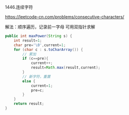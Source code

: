 1446.连续字符

https://leetcode-cn.com/problems/consecutive-characters/

解法：顺序遍历，记录前一字母
可用双指针求解

```java
public int maxPower(String s) {
    int result=1;
    char pre='\0',current=1;
    for (char c : s.toCharArray()) {
        // 累加
        if (c==pre){
            current++;
            result=Math.max(result,current);
        }
        // 新字符，重置
        else {
            current=1;
            pre=c;
        }
    }
    return result;
}
```



